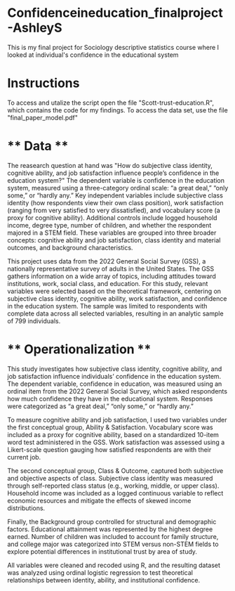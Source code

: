 # Confidenceineducation_finalproject-AshleyS
This is my final project for Sociology descriptive statistics course where I looked at individual's confidence in the educational system 
# **Instructions**
To access and utalize the script open the file "Scott-trust-education.R", which contains the code for my findings. To access the data set, use the file "final_paper_model.pdf"

# ** Data **
The reasearch question at hand was "How do subjective class identity, cognitive ability, and job satisfaction influence people’s confidence in the education system?" The dependent variable is confidence in the education system, measured using a three-category ordinal scale: “a great deal,” “only some,” or “hardly any.” Key independent variables include subjective class identity (how respondents view their own class position), work satisfaction (ranging from very satisfied to very dissatisfied), and vocabulary score (a proxy for cognitive ability). Additional controls include logged household income, degree type, number of children, and whether the respondent majored in a STEM field. These variables are grouped into three broader concepts: cognitive ability and job satisfaction, class identity and material outcomes, and background characteristics.

This project uses data from the 2022 General Social Survey (GSS), a nationally representative survey of adults in the United States. The GSS gathers information on a wide array of topics, including attitudes toward institutions, work, social class, and education. For this study, relevant variables were selected based on the theoretical framework, centering on subjective class identity, cognitive ability, work satisfaction, and confidence in the education system. The sample was limited to respondents with complete data across all selected variables, resulting in an analytic sample of 799 individuals.

# ** Operationalization **
This study investigates how subjective class identity, cognitive ability, and job satisfaction influence individuals’ confidence in the education system. The dependent variable, confidence in education, was measured using an ordinal item from the 2022 General Social Survey, which asked respondents how much confidence they have in the educational system. Responses were categorized as “a great deal,” “only some,” or “hardly any.”

To measure cognitive ability and job satisfaction, I used two variables under the first conceptual group, Ability & Satisfaction. Vocabulary score was included as a proxy for cognitive ability, based on a standardized 10-item word test administered in the GSS. Work satisfaction was assessed using a Likert-scale question gauging how satisfied respondents are with their current job.

The second conceptual group, Class & Outcome, captured both subjective and objective aspects of class. Subjective class identity was measured through self-reported class status (e.g., working, middle, or upper class). Household income was included as a logged continuous variable to reflect economic resources and mitigate the effects of skewed income distributions.

Finally, the Background group controlled for structural and demographic factors. Educational attainment was represented by the highest degree earned. Number of children was included to account for family structure, and college major was categorized into STEM versus non-STEM fields to explore potential differences in institutional trust by area of study.

All variables were cleaned and recoded using R, and the resulting dataset was analyzed using ordinal logistic regression to test theoretical relationships between identity, ability, and institutional confidence.
